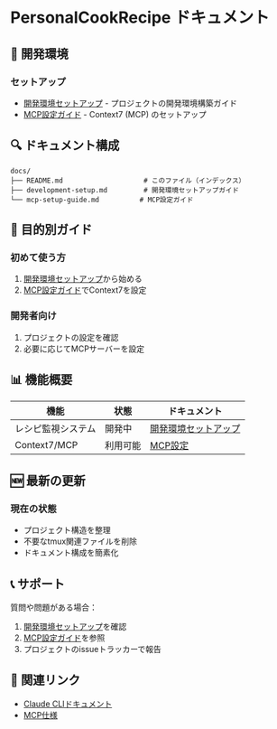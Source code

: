 # PersonalCookRecipe ドキュメント

## 🚀 開発環境

### セットアップ
- [開発環境セットアップ](development-setup.md) - プロジェクトの開発環境構築ガイド
- [MCP設定ガイド](mcp-setup-guide.md) - Context7 (MCP) のセットアップ

## 🔍 ドキュメント構成

```
docs/
├── README.md                    # このファイル（インデックス）
├── development-setup.md         # 開発環境セットアップガイド
└── mcp-setup-guide.md          # MCP設定ガイド
```

## 🎯 目的別ガイド

### 初めて使う方
1. [開発環境セットアップ](development-setup.md)から始める
2. [MCP設定ガイド](mcp-setup-guide.md)でContext7を設定

### 開発者向け
1. プロジェクトの設定を確認
2. 必要に応じてMCPサーバーを設定

## 📊 機能概要

| 機能 | 状態 | ドキュメント |
|------|------|--------------|
| レシピ監視システム | 開発中 | [開発環境セットアップ](development-setup.md) |
| Context7/MCP | 利用可能 | [MCP設定](mcp-setup-guide.md) |

## 🆕 最新の更新

### 現在の状態
- プロジェクト構造を整理
- 不要なtmux関連ファイルを削除
- ドキュメント構成を簡素化

## 📞 サポート

質問や問題がある場合：
1. [開発環境セットアップ](development-setup.md)を確認
2. [MCP設定ガイド](mcp-setup-guide.md)を参照
3. プロジェクトのissueトラッカーで報告

## 🔗 関連リンク

- [Claude CLIドキュメント](https://docs.anthropic.com/claude/docs/claude-cli)
- [MCP仕様](https://modelcontextprotocol.io/)